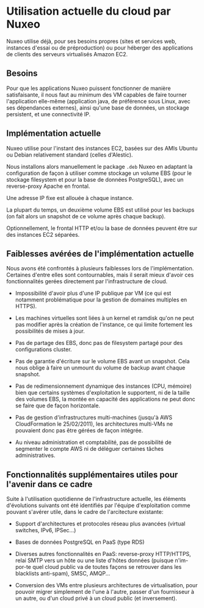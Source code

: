 # Utilisation actuelle du cloud par Nuxeo

Nuxeo utilise déjà, pour ses besoins propres (sites et services web, instances d'essai ou de préproduction) ou pour héberger des applications de clients des serveurs virtualisés Amazon EC2.

## Besoins

Pour que les applications Nuxeo puissent fonctionner de manière satisfaisante, il nous faut au minimum des VM capables de faire tourner l'application elle-même (application java, de préférence sous Linux, avec ses dépendances externes), ainsi qu'une base de données, un stockage persistent, et une connectivité IP.

## Implémentation actuelle

Nuxeo utilise pour l'instant des instances EC2, basées sur des AMIs Ubuntu ou Debian relativement standard (celles d'Alestic).

Nous installons alors manuellement le package `.deb` Nuxeo en adaptant la configuration de façon à utiliser comme stockage un volume EBS (pour le stockage filesystem et pour la base de données PostgreSQL), avec un reverse-proxy Apache en frontal.

Une adresse IP fixe est allouée à chaque instance.

La plupart du temps, un deuxième volume EBS est utilisé pour les backups (on fait alors un snapshot de ce volume après chaque backup).

Optionnellement, le frontal HTTP et/ou la base de données peuvent être sur des instances EC2 séparées.

## Faiblesses avérées de l'implémentation actuelle

Nous avons été confrontés à plusieurs faiblesses lors de l'implémentation. Certaines d'entre elles sont contournables, mais il serait mieux d'avoir ces fonctionnalités gerées directement par l'infrastructure de cloud.

- Impossibilité d'avoir plus d'une IP publique par VM (ce qui est notamment problématique pour la gestion de domaines multiples en HTTPS).

- Les machines virtuelles sont liées à un kernel et ramdisk qu'on ne peut pas modifier après la création de l'instance, ce qui limite fortement les possibilités de mises à jour.

- Pas de partage des EBS, donc pas de filesystem partagé pour des configurations cluster.

- Pas de garantie d'écriture sur le volume EBS avant un snapshot. Cela nous oblige à faire un unmount du volume de backup avant chaque snapshot.

- Pas de redimensionnement dynamique des instances (CPU, mémoire) bien que certains systèmes d'exploitation le supportent, ni de la taille des volumes EBS, la montée en capacité des applications ne peut donc se faire que de façon horizontale.

- Pas de gestion d'infrastructures multi-machines (jusqu'à AWS CloudFormation le 25/02/2011), les architectures multi-VMs ne pouvaient donc pas être gérées de façon intégrée.

- Au niveau administration et comptabilité, pas de possibilité de segmenter le compte AWS ni de déléguer certaines tâches administratives.

## Fonctionnalités supplémentaires utiles pour l'avenir dans ce cadre

Suite à l'utilisation quotidienne de l'infrastructure actuelle, les éléments d'évolutions suivants ont été identifiés par l'équipe d'exploitation comme pouvant s'avérer utile, dans le cadre de l'arcitecture existante:

- Support d'architectures et protocoles réseau plus avancées (virtual switches, IPv6, IPSec...)

- Bases de données PostgreSQL en PaaS (type RDS)

- Diverses autres fonctionnalités en PaaS: reverse-proxy HTTP/HTTPS, relai SMTP vers un hôte ou une liste d'hôtes données (puisque n'im\-por\-te quel cloud public va de toutes façons se retrouver dans les blacklists anti-spam), SMSC, AMQP...

- Conversion des VMs entre plusieurs architectures de virtualisation, pour pouvoir migrer simplement de l'une à l'autre, passer d'un fournisseur à un autre, ou d'un cloud privé à un cloud public (et inversement).
